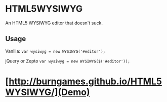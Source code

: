 # HTML5WYSIWYG
An HTML5 WYSIWYG editor that doesn't suck.

## Usage

Vanilla:
```var wysiwyg = new WYSIWYG('#editor');```

jQuery or Zepto
```var wysiwyg = new WYSIWYG($('#editor'));```

# [http://burngames.github.io/HTML5WYSIWYG/](Demo)